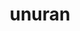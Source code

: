 ---
title: "unuran"
layout: cache
categories: [package, develop-2025-05-04]
meta: {"compilers": ["gcc@11.4.0"], "num_specs": 1, "num_specs_by_stack": {"hep": 1, "root": 1}, "oss": ["ubuntu22.04"], "platforms": ["linux"], "stacks": ["hep", "root"], "targets": ["x86_64_v3"], "versions": ["1.8.1"]}
spec_details: [{"compiler": "gcc@11.4.0", "hash": "2l4xpbe2pv7fgf3tae3lb6dogylgl7ao", "os": "ubuntu22.04", "platform": "linux", "size": "-", "stacks": ["hep", "root"], "target": "x86_64_v3", "variants": ["build_system=autotools", "~gsl", "+rngstreams", "+shared"], "versions": ["1.8.1"]}]
---